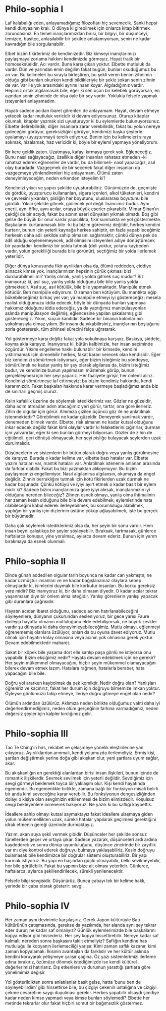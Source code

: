 # Philo-sophia I

Laf kalabalığı eden, anlayamadığımız filozofları hiç sevemedik. Sanki hepsi kendi dünyasının kralı. O dünya ki girebilmek için onlarca kitap bitirmek zorundasınız. En temel inançlarımızdan birisi, bir bilgiyi, bir düşünceyi, temizce, basitçe, anlaşılabilir bir şekilde anlatamıyorsan, senin ne kadar kavradığın bile sorgulanabilir.

Elbet bizim fikirlerimiz de kendimizedir. Biz kimseyi inançlarımızı paylaşmaya zorlama hakkını kendimizde görmeyiz. Hayat trajik bir homoseksüeldir. Acı vardır. Buna karşı çıkan yoktur. Elbette mutluluk da vardır. Dün ve yarından emin değilim fakat bugün, bunları okuduğumuz bu an var. Bu kelimeleri bu sırayla birleştiren, bu şekli veren benim zihnimin olduğu gibi bunları okurken kendi bildikleriyle bir şekle sokan senin zihnin de var. Var ile yok arasındaki ayrımı insan koyar. Algıladığımız vardır. Hepimiz ortak algılamasak bile, eğer ki sen uçan bir kelebek görüyorsan, en azından senin zihninde de olsa öyle bir şey vardır. Yoklukla felsefe yapmak isteyenleri anlayamadım.

Hayatı sadece acıdan ibaret görenleri de anlayamam. Hayat, devam etmeye yetecek kadar mutluluk vericidir ki devam ediyorsunuz. Oturup kitaplar okumak, kitaplar yazmak sizi uyuşturuyor ki bu eylemlerde bulunuyorsunuz. Elbette delirebilirdik, diğer insanlara zarar verebilirdik, fakat bu yolun nereye gideceğini görüyor, gereksizliğini görüyor, kendimizi başka şeylerle oyalamayı (uyuşturmayı) tercih ediyoruz. Benim için bu kelimeleri sıraya sokmak, hizalamak, haz vericidir ki, böyle bir eylemi yapmaya yöneliyorum.

Bir kere geldik zaten. Uzatmaya, kafayı kırmaya gerek yok. Eğleneceğiz. Bunu nasıl sağlayacağız, özellikle diğer insanları rahatsız etmeden -ki rahatsız ederek eğlenenler de vardır, bu da bilinmeli- nasıl yapacağız, asıl olay buradadır. Vazgeçmek de bir seçenek fakat diğer insanları da vazgeçmeye yönlendirenleri hiç anlayamam. Ölümü zaten deneyimleyeceğim, neden erkenden isteyelim ki?

Kendimizi yıkıcı ve yapıcı şekilde uyuşturabiliriz. Günümüzde de, geçmişte de gördük, uyuşturucu kullananları, sigara içenleri, alkol tüketenleri, kendini ve çevresini yıkanları, pisliğin her boyutunu, uluslararası boyutunu bile gördük. Yıkıcı şekilde gitmek, gidilecek yol değil. İnancımız budur. Aynı enerji, aynı öfke, aynı acılar, ortaya büyük eserler çıkarabilir. Mimar Sinan’ın çektiği de bir acıydı, fakat bu acının eseri dünyaları yıkmak olmadı. Boş gibi gelse de büyük bir onur vardır yapıcılıkta; fikir sunmakta ve yol göstermekte. Başkalarını kurtaramasak bile -ki bu bizim görevimiz değildir, herkes kendini kurtarır, bunun için yeterli kaynağa herkes sahiptir, en fazla yapabileceğimiz herkesin daha adil şekilde sahip olmasını sağlamaktır, çünkü dünya pek de adil olduğu söylenemeyecek, adil olmasını isteyenleri adiye dönüştürecek bir yapıdadır- kendimizi bir yolda tutmak (deli yoktur, yolunu kaybeden vardır, yolun gerekliliği burada bile görünür), seçtiğimiz bir yolda ilerlemek yeterlidir.

Diğer dünya konusunda fikir ayrılıkları olsa da, ölümü reddeden, ciddiye alınacak kimse yok. İnançlarımızın hepsinin çürük çıkması bizi durdurabilmeli mi? Yanlış olmak, yanlış yolda gitmek suç mudur? Biz inanıyoruz ki, asıl suç, yanlış yolda olduğunu bile bile yanlış yolda gitmektedir. Asıl suç, asıl kötülük, bile bile yapmaktadır. Manipüle etmek kötüdür. Ben manipüle ediyorum. O zaman ben kötüyüm. Bu mantıkta eğip bükebileceğimiz birkaç yer var; ya manipüle etmeyi iyi göstereceğiz; mesela realist olduğumuzu iddia edecek, böyle bir dünyada bunları yapmaya hakkımız olduğunu iddia edeceğiz, ya da yaptığımız manipülasyonları aslında manipülasyon değilmiş, eğlencesine yapılan şakalarmış gibi göstereceğiz. Yıkım, suçun kanıtıdır. Sadece bir binanın kolonlarının yokolmasıyla olmaz yıkım. Bir insanı da yıkabilirsiniz, inançlarının boşluğunu zorla göstererek, tüm zihinsel sürecini felçe uğratarak.

Yol göstermeye karşı değiliz fakat yola sokulmaya karşıyız. Baskıya, şiddete, koyma akla karşıyız. İnanıyoruz ki, bütün kalbimizle, her insan seçiminde özgürdür. Yıkımı engelleme hakkı bulunabilir bir kimsede, kendini yıktırmamak için direnebilir herkes, fakat kararı verecek olan kendisidir. Eğer biz kendimizi sömürtmek istiyorsak, eğer bizim isteğimiz bu yöndeyse, sömürülmek ne kadar yanlış bir şey olarak algılansa da, bizim isteğimiz budur, ve kendimize bunun yapılmasını müstehak görüp, bunun gerçekleşmesi için her şeyi yaparız. Her faaliyete girişir, her önlemi alırız. Kendimizi sömürtmeye laf ettirmeyiz; bu bizim kendimiz hakkında, kendi kararımızdır. Fakat başkaları hakkında karar vermeye başladığımız anda biz de sınırları geçmiş oluruz.

Kalın kafalılık üzerine de söylemek istediklerimiz var. Gözler ne güzeldir, daha adım atmadan adım atacağımız yeri görür, tartar, ona göre ilerleriz. Zihin de olgular için görür. Alnımıza çizilen üçüncü göz ile ne anlatılmak istenmektedir? Görebilmek ne kadar güzeldir. Deneyerek yanılmak vardır, denemeden bilmek vardır. Elbette, risk almanın ne kadar kutsal olduğunu inkar edecek değiliz fakat kimi olaylar vardır ki felaketlerini çığırırlar, durman için yalvarırlar, eğer ki sen bunları görmeyi biliyorsan. Gözler de zihin de eğitilmeli, geri dönüşü olmayacak, her şeyi pisliğe bulayacak şeylerden uzak durulmalıdır.

Düşüncelerin ve sistemlerin bir bütün olarak doğru veya yanlış görülmesine de karşıyız. Burada o kadar kelime var, elbette bazı hatalar var. Elbette yazım hataları var, mantık hataları var. Anlatılmak istenenle anlanan arasında da farklar olabilir. Fakat bu bizi yazmaktan alıkoymuyor. Bu bizim paylaşmamızı engellemiyor. Nasıl algılanırsa algılansın, okumaya da engel değildir. Zihnin berraklığını tutmak için kötü fikirlerden uzak durmak ne kadar boşunadır. Çünkü kötüyü ve iyiyi ayırt etmek o kadar basit bir eylem midir ki? Sadece bizim inançlarımıza göre iyiyi alırsak, inançlarımızın iyi olduğunu nereden bileceğiz? Zihnen esnek olmayı, yanlış olma ihtimalinin her zaman kesin olduğunu bile bile devam edebilmek, eylemlerinde hata olabileceğini kabul ederek ilerleyebilmek, bu sorumluluğu alabilmek, yaptığın bir yanlış için dizlerinin üstüne çöküp ağlayabilmek, işte bu gerçek bir büyümedir.

Daha çok söylemek istediklerimiz olsa da, her şeyin bir sonu vardır. Hem insan beyni çalıştıkça bir şeyler söyleyebilir. Bıraksak, tartmasak, günlerce haftalarca konuşur, yine yorulmaz, aylarca devam ederiz. Bunun için yarım bırakmaya da esnek olunmalı.

# Philo-sophia II

Dinde günah addedilen olgular tarih boyunca ne kadar can yakmıştır, ne kadar üzmüştür insanları ve ne kadar bağışlanamaz olaylara sebep olmuşlardır ki, isimlerini duymak bile korkutur insanları. Bu korku gereksiz yere midir? Biz inanıyoruz ki, bir daha olmasın diyedir. O kadar acılar tekrar yaşanmasın diye bir önlem alma isteğidir. Yanlışı görenlerin yanlışı yapacak gibi duranlara çağrısıdır.

Hayatın acıdan ibaret olduğunu, sadece acının hatırlanabileceğini söyleyenlere, dünyanın çukurundan sesleniyoruz, bir gece yarısı Faure dinleyip hayatta olmanın mutluluğunu elde edebiliyorsak, ne büyük zevkler vardır şu dünyada ki daha deneyimleyebileceğimiz. Mutlu olmayı, eğlenmeyi öğrenememiş olanlara üzülüyor, onları da bu oyuna davet ediyoruz. Mutlu olmak için hayatın kolay olmasına veya acının yok olmasına gerek yoktur. Devam edebilmektedir maharet.

Sakat bir köpek bile yaşama dört elle sarılıp paşa gönlü ne istiyorsa onu yapabilir. Bizim eksiğimiz nedir? Hayata devam edebilmek için ne gerekir? Her şeyin mükemmel olmayacağını, hiçbir şeyin mükemmel olamayacağını bilerek devam etmek lazım. Hatalara rağmen, hatalarla beraber, hata yapacağını bile bile.

Doğru yol ararken kaybolmak da pek komiktir. Nedir doğru olan? Yanlışları öğreniriz ve kaçınırız, fakat her durum için doğruyu bilmemize imkan yoktur. Öyleyse gönlümüzü takip etmeye, ileriye doğru gitmeye engel olan nedir?

Ölümün ardından üzülürüz. Aklımıza neden birlikte olduğumuz vakti daha iyi değerlendirmediğimiz, neden ölüm gerçeğinin farkına varmadığımız, neden değersiz şeyler için kalpler kırdığımız gelir.

# Philo-sophia III

Tao Te Ching’in hırs, rekabet ve çekişmeye yönelik eleştirilerine yan çıkıyoruz. Aşırılıklardan arınmalı, kendi yolumuzda ilerlemeliyiz. Ermiş kişi, şartları değiştirmek yerine doğa gibi akışkan olur, yeni şartlara uyum sağlar, akar.

Bu akışkanlığın en gerektiği alanlardan birisi insan ilişkileri, bunun içinde de romantik ilişkilerdir. Sevmek sevilmek için yeterli değildir. Sevdiğimiz için sevgi görmeyi beklemek toyca bir yaklaşım olur. Kişi kendi hayatında egemendir. Bu egemenlikle birlikte, zamana bağlı bir fonksiyon misali belirli bir anda kimi seveceğine karar verebilir. Bu fonksiyonun dengesizliğinden dolayı o kişiye olan sevgimizin etkilenmesi de bizim elimizdedir. Koşulsuz sevgi bekleyenlere imrenerek bakıyoruz. Ne yazık ki bu saflığı kaybettik.

İdeallere sahip olmayı kutsal saymaktayız fakat ideallere ulaşmaya giden yolun mükemmellikten uzak, sürekli hatalar yapılarak geçilmesi gerektiğini idrak etmenin gereği üzerinde durmaktayız.

Yazım, akan suya şekil vermek gibidir. Düşünceler her şekilde sonsuz tünellerden geçer ve ortaya çıkar. Sadece yazarak, düşünceleri ardı ardına kaydederek ve sonra dönüp uyumluluğunu, düşünce zincirinde bir zayıflık var mı diye kontrol ederek doğruyu bulmaya yaklaşabiliriz. Kesin doğruyu bulamasak bile kendimizce bir doğrular sistemi oluşturabiliriz. Bir yapı kurmak istiyoruz. Bu yapı en başından güçlü olmayabilir, belki sevilmeyebilir, hor bile görülebilir. Fakat bu yapının bize ait olması yeterlidir. Günlerce, haftalarca, aylarca şekillendirilecek, sürekli yenilenecektir.

Felsefe bilgi sevgisidir. Düşünürüz. Bunca çabayı tek bir kelime haklı, yerinde bir çaba olarak gösterir: sevgi.

# Philo-sophia IV

Her zaman aynı devinimle karşılaşırız. Gerek Japon kültürüyle Batı kültürünün çatışmasında, gerekse da yazılımda, her alanda aynı şey tekrar eder durur; ne kadar saf olmalıyız? Günlük eylemlerimizde bile başkalarını kopya ediyor gibi hissederiz. Her şey kopya hissettirebilir. Nereye kadar saf kalmalı, nereden sonra başkasını taklit etmeliyiz? Saflığın kendine has mutluluğu ile kopyanın ilerlemeciliği yarışır. Kimi zaman saflık kazanır, kimi zaman kopyalamak. İkisinin avantajları da farklıdır ve her kültür aslında kendini koruyarak yetişmeye çalışır çağına. Öz yazı sistemlerimizi ilerleme adına bırakırız, özümüze dönmek istediğimizde ise kendi kültürel değerlerimizi hatırlarız. Dış etkenlere ve durumun yarattığı şartlara göre yönelimimiz değişir.

Yol gösterildikten sonra anlatılanlar basit gelse, hatta ‘bunu ben de söyleyebilirdim’ gibi hissettirse bile, bu çizgiyi çekenin ustalığına ve çizgiyi çekme cesaretine saygı duyulması gerekir. Herkes yapabilir olsaydı şimdiye kadar neden kimse yapmadı veya kimse bunları söylemedi? Elbette her metinde tekrarlar olur fakat hiçbiri somut bir bağımsızlık göstermez.